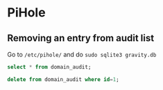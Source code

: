 # PiHole

## Removing an entry from audit list

Go to `/etc/pihole/` and do `sudo sqlite3 gravity.db`

```sql
select * from domain_audit;
```

```sql
delete from domain_audit where id=1;
```

